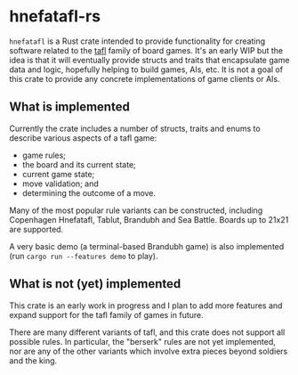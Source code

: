 # hnefatafl-rs

`hnefatafl` is a Rust crate intended to provide functionality for creating software related to the [tafl](https://en.wikipedia.org/wiki/Tafl_games) family
of board games. It's an early WIP but the idea is that it will eventually provide structs and traits that encapsulate
game data and logic, hopefully helping to build games, AIs, etc. It is not a goal of this crate to provide any concrete
implementations of game clients or AIs.

## What is implemented

Currently the crate includes a number of structs, traits and enums to describe various aspects of a tafl game:

- game rules;
- the board and its current state;
- current game state;
- move validation; and
- determining the outcome of a move.

Many of the most popular rule variants can be constructed, including Copenhagen Hnefatafl, Tablut, Brandubh and Sea
Battle.  Boards up to 21x21 are supported.

A very basic demo (a terminal-based Brandubh game) is also implemented (run `cargo run --features demo` to play).

## What is not (yet) implemented

This crate is an early work in progress and I plan to add more features and expand support for the tafl family of games
in future.

There are many different variants of tafl, and this crate does not support all possible rules. In particular, the
"berserk" rules are not yet implemented, nor are any of the other variants which involve extra pieces beyond soldiers
and the king.